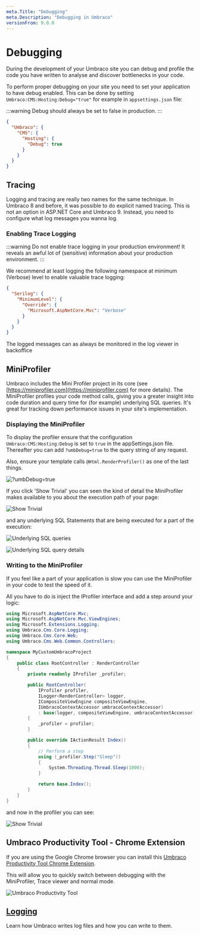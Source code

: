 ```yaml
---
meta.Title: "Debugging"
meta.Description: "Debugging in Umbraco"
versionFrom: 9.0.0
---
```


# Debugging

During the development of your Umbraco site you can debug and profile the code you have written to analyse and discover bottlenecks in your code. 

To perform proper debugging on your site you need to set your application to have debug enabled.
This can be done by setting `Umbraco:CMS:Hosting:Debug="true"` for example in `appsettings.json`  file:

:::warning
Debug should always be set to false in production.
:::

```json
{
  "Umbraco": {
    "CMS": {
      "Hosting": {
        "Debug": true
      }
    }
  }
}
```

## Tracing

Logging and tracing are really two names for the same technique. In Umbraco 8 and before, it was possible to do explicit named tracing. This is not an option in ASP.NET Core and Umbraco 9.
Instead, you need to configure what log messages you wanna log.

### Enabling Trace Logging

:::warning
Do not enable trace logging in your production environment! It reveals an awful lot of (sensitive) information about your production environment.
:::


We recommend at least logging the following namespace at minimum (Verbose) level to enable valuable trace logging:

```json
{
  "Serilog": {
    "MinimumLevel": {
      "Override": {
        "Microsoft.AspNetCore.Mvc": "Verbose"
      }
    }
  }
}

```
The logged messages can as always be monitored in the log viewer in backoffice


## MiniProfiler

Umbraco includes the Mini Profiler project in its core (see [https://miniprofiler.com](https://miniprofiler.com) for more details).
The MiniProfiler profiles your code method calls, giving you a greater insight into code duration and query time for (for example) underlying SQL queries.
 It's great for tracking down performance issues in your site's implementation.

### Displaying the MiniProfiler

To display the profiler ensure that the configuration `Umbraco:CMS:Hosting:Debug` is set to `true` in the appSettings.json file. Thereafter you can add `?umbDebug=true` to the query string of any request.

Also, ensure your template calls `@Html.RenderProfiler()` as one of the last things.


![?umbDebug=true](images/v8-miniprofiler-view.png)

If you click 'Show Trivial' you can seen the kind of detail the MiniProfiler makes available to you about the execution path of your page:

![Show Trivial](images/v8-miniprofiler-trivial.png)

and any underlying SQL Statements that are being executed for a part of the execution:

![Underlying SQL queries](images/v8-miniprofiler-sql-trigger.png)

![Underlying SQL query details](images/v8-miniprofiler-sql-details.png)

### Writing to the MiniProfiler

If you feel like a part of your application is slow you can use the MiniProfiler in your code to test the speed of it.

All you have to do is inject the IProfiler interface and add a step around your logic:

```csharp
using Microsoft.AspNetCore.Mvc;
using Microsoft.AspNetCore.Mvc.ViewEngines;
using Microsoft.Extensions.Logging;
using Umbraco.Cms.Core.Logging;
using Umbraco.Cms.Core.Web;
using Umbraco.Cms.Web.Common.Controllers;

namespace MyCustomUmbracoProject
{
    public class RootController : RenderController
    {
        private readonly IProfiler _profiler;

        public RootController(
            IProfiler profiler,
            ILogger<RenderController> logger,
            ICompositeViewEngine compositeViewEngine,
            IUmbracoContextAccessor umbracoContextAccessor)
            : base(logger, compositeViewEngine, umbracoContextAccessor)
        {
            _profiler = profiler;
        }

        public override IActionResult Index()
        {
            // Perform a step
            using (_profiler.Step("Sleep"))
            {
                System.Threading.Thread.Sleep(1000);
            }

            return base.Index();
        }
    }
}
```

and now in the profiler you can see:

![Show Trivial](images/v8-miniprofiler-write.png)

## Umbraco Productivity Tool - Chrome Extension

If you are using the Google Chrome browser you can install this [Umbraco Productivity Tool Chrome Extension](https://chrome.google.com/webstore/detail/umbraco-productivity/kepkgaeokeknlghbiiipbhgclikjgkdp?hl=en).

This will allow you to quickly switch between debugging with the MiniProfiler, Trace viewer and normal mode.

![Umbraco Productivity Tool](images/chrome-tool.png)

## [Logging](Logging/)

Learn how Umbraco writes log files and how you can write to them.
